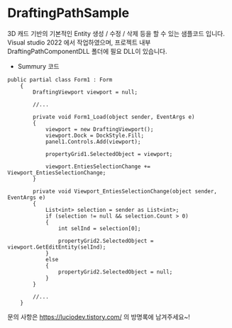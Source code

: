 # DraftingPathSample

3D 캐드 기반의 기본적인 Entity 생성 / 수정 / 삭제 등을 할 수 있는 샘플코드 입니다. Visual studio 2022 에서 작업하였으며, 프로젝트 내부 DraftingPathComponentDLL 폴더에 필요 DLL이 있습니다.

- Summury 코드
```CSharp
public partial class Form1 : Form
    {
        DraftingViewport viewport = null;
        
        //...

        private void Form1_Load(object sender, EventArgs e)
        {
            viewport = new DraftingViewport();
            viewport.Dock = DockStyle.Fill;
            panel1.Controls.Add(viewport);

            propertyGrid1.SelectedObject = viewport;

            viewport.EntiesSelectionChange += Viewport_EntiesSelectionChange;
        }

        private void Viewport_EntiesSelectionChange(object sender, EventArgs e)
        {
            List<int> selection = sender as List<int>;
            if (selection != null && selection.Count > 0)
            {
                int selInd = selection[0];

                propertyGrid2.SelectedObject = viewport.GetEditEntity(selInd);
            }
            else
            {
                propertyGrid2.SelectedObject = null;
            }
        }
        
        //...
    }
```

문의 사항은 https://luciodev.tistory.com/ 의 방명록에 남겨주세요~!

